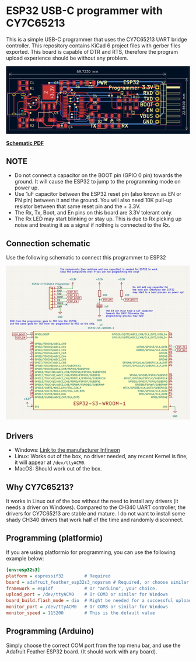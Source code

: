 # ESP32 USB-C programmer with CY7C65213

This is a simple USB-C programmer that uses the CY7C65213 UART bridge controller. This repository contains KiCad 6 project files with gerber files exported. This board is capable of DTR and RTS, therefore the program upload experience should be without any problem.

![Board image](pcb-screenshot.png)

**[Schematic PDF](esp32-cy7c65213-programmer.pdf)**

## NOTE

* Do not connect a capacitor on the BOOT pin (GPIO 0 pin) towards the ground. It will cause the ESP32 to jump to the programming mode on power up.
* Use 1uF capacitor between the ESP32 reset pin (also known as EN or PN pin) between it and the ground. You will also need 10K pull-up resistor between that same reset pin and the + 3.3V.
* The Rx, Tx, Boot, and En pins on this board are 3.3V tolerant only.
* The Rx LED may start blinking or stay up. This is due to Rx picking up noise and treating it as a signal if nothing is connected to the Rx.

## Connection schematic

Use the following schematic to connect this programmer to ESP32

![schematic](schematic.png)

## Drivers

* Windows: [Link to the manufacturer Infineon](https://www.infineon.com/cms/en/design-support/tools/sdk/usb-controllers-sdk/usb-serial-software-development-kit/?utm_source=cypress&utm_medium=referral&utm_campaign=202110_globe_en_all_integration-software)
* Linux: Works out of the box, no driver needed, any recent Kernel is fine, it will appear at `/dev/ttyACM0`.
* MacOS: Should work out of the box.

## Why CY7C65213?

It works in Linux out of the box without the need to install any drivers (it needs a driver on Windows). Compared to the CH340 UART controller, the drivers for CY7C65213 are stable and mature. I do not want to install some shady CH340 drivers that work half of the time and randomly disconnect.

## Programming (platformio)

If you are using platformio for programming, you can use the following example below:

```ini
[env:esp32s3]
platform = espressif32        # Required
board = adafruit_feather_esp32s3_nopsram # Required, or choose similar
framework = espidf            # Or "arduino", your choice.
upload_port = /dev/ttyACM0    # Or COM3 or similar for Windows
board_build.flash_mode = dio  # Might be needed for a successful upload to ESP32-S3
monitor_port = /dev/ttyACM0   # Or COM3 or similar for Windows
monitor_speed = 115200        # This is the default value
```

## Programming (Arduino)

Simply choose the correct COM port from the top menu bar, and use the Adafruit Feather ESP32 board. (It should work with any board).
